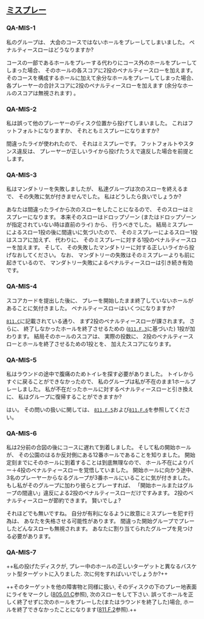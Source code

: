 ## [ミスプレー](811)

### QA-MIS-1
私のグループは、
大会のコースではないホールをプレーしてしまいました。
ペナルティースローはどうなりますか?

コースの一部であるホールをプレーする代わりにコース外のホールをプレーしてしまった場合、
そのホールの各スコアに2投のペナルティースローを加えます。
そのコースを構成するホールに加えて余分なホールをプレーしてしまった場合、
各プレーヤーの合計スコアに2投のペナルティースローを加えます
(余分なホールのスコアは無視されます)
。

### QA-MIS-2
私は誤って他のプレーヤーのディスク位置から投げてしまいました。
これはフットフォルトになりますか、
それともミスプレーになりますか?

間違ったライが使われたので、
それはミスプレーです。
フットフォルトやスタンス違反は、
プレーヤーが正しいライから投げたうえで違反した場合を前提とします。

### QA-MIS-3
私はマンダトリーを失敗しましたが、
私達グループは次のスローを終えるまで、
その失敗に気が付きませんでした。
私はどうしたら良いでしょうか?

あなたは間違ったライから次のスローをしたことになるので、
そのスローはミスプレーになります。
本来そのスローはドロップゾーン
(またはドロップゾーンが指定されていない時は直前のライ)
から、
行うべきでした。
結局ミスプレーによるスロー1投の後に間違いに気づいたので、
そのミスプレーによるスロー1投はスコアに加えず、
代わりに、
そのミスプレーに対する1投のペナルティースローを加えます。
そして、
その失敗したマンダトリーに対する正しいライから投げなおしてください。
なお、
マンダトリーの失敗はそのミスプレーよりも前に起きているので、
マンダトリー失敗によるペナルティースローは引き続き有効です。

### QA-MIS-4
スコアカードを提出した後に、
プレーを開始したまま終了していないホールがあることに気付きました。
ペナルティースローはいくつになりますか?

[`811.C`](811)に記載されている通り、
まず2投のペナルティースローが課されます。
さらに、
終了しなかったホールを終了させるための
([`811.F.3`](811)に基づいた)
1投が加わります。
結局そのホールのスコアは、
実際の投数に、
2投のペナルティースローとホールを終了させるための1投とを、
加えたスコアになります。

### QA-MIS-5
私はラウンドの途中で腹痛のためトイレを探す必要がありました。
トイレからすぐに戻ることができなかったので、
私のグループは私が不在のまま1ホールプレーしました。
私が不在だったホールに対するペナルティースローと引き換えに、
私はグループに復帰することができますか?

はい。
その問いの扱いに関しては、
[`811.F.5`](811)および[`811.F.6`](811)を参照してください。

### QA-MIS-6
私は2分前の合図の後にコースに遅れて到着しました。
そして私の開始ホールが、
その公園のはるか反対側にある12番ホールであることを知りました。
開始定刻までにそのホールに到着することは到底無理なので、
ホール不在によりパー＋4投のペナルティースローを覚悟していました。
開始ホールに向かう途中、
3名のプレーヤーからなるグループが3番ホールにいることに気が付きました。
もし私がそのグループに加わり彼らとプレーすれば、
「開始ホールまたはグループの間違い」違反による2投のペナルティースローだけですみます。
2投のペナルティースローが節約できます。
賢いでしょ?

それほどでも無いですね。
自分が有利になるように故意にミスプレーを犯す行為は、
あなたを失格させる可能性があります。
間違った開始グループでプレーしたどんなスローも無視されます。
あなたに割り当てられたグループを見つける必要があります。

### QA-MIS-7
++私の投げたディスクが, プレー中のホールの正しいターゲットと異なるバスケット型ターゲットに入りました. 次に何をすればいいでしょうか?++

++そのターゲットを他の障害物と同様に扱い, そのディスクの下のプレー地表面にライをマークし ([805.01.C](80501)参照), 次のスローをして下さい. 誤ってホールを正しく終了せずに次のホールをプレーした(またはラウンドを終了した)場合, ホールを終了できなかったことになります([811.F.2](811)参照).++
